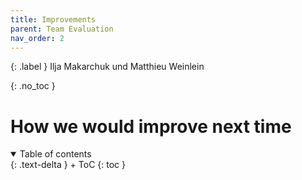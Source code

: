```yaml
---
title: Improvements
parent: Team Evaluation
nav_order: 2
---
```


{: .label }
Ilja Makarchuk und Matthieu Weinlein

{: .no_toc }
# How we would improve next time

<details open markdown="block">
{: .text-delta }
<summary>Table of contents</summary>
+ ToC
{: toc }
</details>
